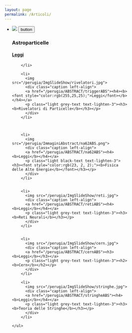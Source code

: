 ```yaml
---
layout: page
permalink: /Articoli/
---
```

<meta name="viewport" content="width=device-width, initial-scale=1">
<style>
.container {
  position: relative;
  width: 100%;
  max-width: 400px;
}

.container img {
  width: 100%;
  height: auto;
}

.container .btn {
  position: absolute;
  top: 50%;
  left: 50%;
  transform: translate(-50%, -50%);
  -ms-transform: translate(-50%, -50%);
  background-color: #F50F28;
  color: white;
  font-size: 16px;
  padding: 6px 24px;
  border: none;
  cursor: pointer;
  border-radius: 5px;
  text-align: center;
}

.container .btn:hover {
  background-color: red;
}
</style>
<div class="container">
<div class="section">
  <div class="slider" id="foto">
    <ul class="slides">
        <li>
          <img src="/perugia/ImmaginiAbstract/ams02ABS.png">
          <button class="btn"> button </button>
          <div class="caption left-align">
          <p class="light grey-text text-lighten-3"><h3><b>Astroparticelle</b></h3></p>
          <a href="/perugia/ABSTRACT/amsABS"><h4><b>Leggi</b></h4></a>
          </div>

        </li>

        <li>
          <img src="/perugia/ImgSlideShow/rivelatori.jpg">
          <div class="caption left-align">
          <a href="/perugia/ABSTRACT/triggerABS"><h4><b><font style="color:rgb(255,25,25);">Leggi</font></b></h4></a>
          <p class="light grey-text text-lighten-3"><h3><b>Rivelatori di Particelle</b></h3></p>
          </div>
        </li>



        <li>
          <img src="/perugia/ImmaginiAbstract/na62ABS.png">
          <div class="caption left-align">
          <a href="/perugia/ABSTRACT/na62ABS"><h4><b>Leggi</b></h4></a>
          <p class="light black-text text-lighten-3"><h3><font style="color:rgb(23, 2, 2);"><b>Fisica delle Alte Energie</b></font></h3></p>
          </div>
        </li>


        <li>
          <img src="/perugia/ImgSlideShow/reti.jpg">
          <div class="caption left-align">
          <a href="/perugia/ABSTRACT/retiABS"><h4><b>Leggi</b></h4></a>
          <p class="light grey-text text-lighten-3"><h3><b>Reti Neurali</b></h3></p>
          </div>
        </li>


        <li>
          <img src="/perugia/ImgSlideShow/cern.jpg">
          <div class="caption left-align">
          <a href="/perugia/ABSTRACT/cernABS"><h3><b>Leggi</b></h3></a>
          <p class="light grey-text text-lighten-3"><h2><b>Cern</b></h2></p>
          </div>
        </li>

        <li>
          <img src="/perugia/ImgSlideShow/stringhe.jpg">
          <div class="caption left-align">
          <a href="/perugia/ABSTRACT/stringheABS"><h4><b>Leggi</b></h4></a>
          <p class="light grey-text text-lighten-3"><h3><b>Teoria delle Stringhe</b></h3></p>
          </div>
        </li>

    </ul>
  </div>
  </div>
</div>
